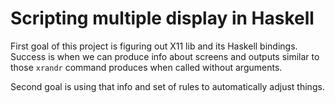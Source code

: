 Scripting multiple display in Haskell
=====================================

First goal of this project is figuring out X11 lib and its Haskell bindings.
Success is when we can produce info about screens and outputs similar to those
`xrandr` command produces when called without arguments.

Second goal is using that info and set of rules to automatically adjust things.

